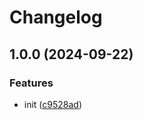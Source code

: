 # Changelog

## 1.0.0 (2024-09-22)


### Features

* init ([c9528ad](https://github.com/phi-ag/argon2/commit/c9528ad64b7269b230ab2e9cc47224228e4e8b62))
